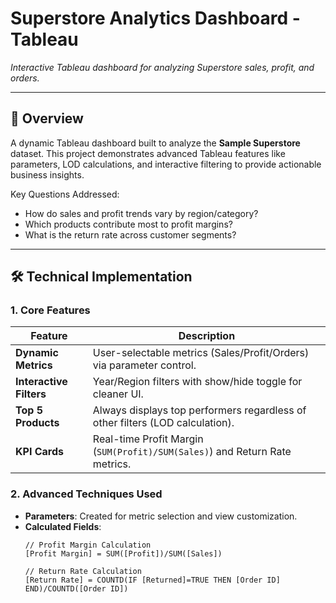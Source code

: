 # Superstore Analytics Dashboard - Tableau

*Interactive Tableau dashboard for analyzing Superstore sales, profit, and orders.*

---

## 📌 Overview
A dynamic Tableau dashboard built to analyze the **Sample Superstore** dataset. This project demonstrates advanced Tableau features like parameters, LOD calculations, and interactive filtering to provide actionable business insights.

Key Questions Addressed:
- How do sales and profit trends vary by region/category?
- Which products contribute most to profit margins?
- What is the return rate across customer segments?

---

## 🛠️ Technical Implementation

### **1. Core Features**
| Feature                | Description                                                                 |
|------------------------|-----------------------------------------------------------------------------|
| **Dynamic Metrics**    | User-selectable metrics (Sales/Profit/Orders) via parameter control.        |
| **Interactive Filters**| Year/Region filters with show/hide toggle for cleaner UI.                   |
| **Top 5 Products**     | Always displays top performers regardless of other filters (LOD calculation).|
| **KPI Cards**          | Real-time Profit Margin (`SUM(Profit)/SUM(Sales)`) and Return Rate metrics.  |

### **2. Advanced Techniques Used**
- **Parameters**: Created for metric selection and view customization.
- **Calculated Fields**: 
  ```tableau
  // Profit Margin Calculation
  [Profit Margin] = SUM([Profit])/SUM([Sales])
  
  // Return Rate Calculation
  [Return Rate] = COUNTD(IF [Returned]=TRUE THEN [Order ID] END)/COUNTD([Order ID])
